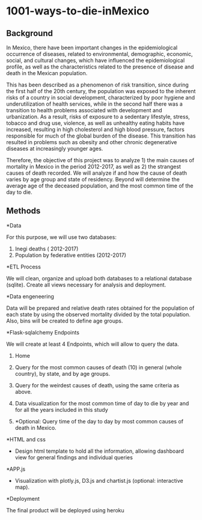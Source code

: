 # 1001-ways-to-die-inMexico

## Background 

In Mexico, there have been important changes in the epidemiological occurrence of diseases, related to environmental, demographic, economic, social, and cultural changes, which have influenced the epidemiological profile, as well as the characteristics related to the presence of disease and death in the Mexican population.

This has been described as a phenomenon of risk transition, since during the first half of the 20th century, the population was exposed to the inherent risks of a country in social development, characterized by poor hygiene and underutilization of health services, while in the second half there was a transition to health problems associated with development and urbanization. 
As a result, risks of exposure to a sedentary lifestyle, stress, tobacco and drug use, violence, as well as unhealthy eating habits have increased, resulting in high cholesterol and high blood pressure, factors responsible for much of the global burden of the disease. This transition has resulted in problems such as obesity and other chronic degenerative diseases at increasingly younger ages.

Therefore, the objective of this project was to analyze 1) the main causes of mortality in Mexico in the period 2012-2017, as well as 2) the strangest causes of death recorded.
We will analyze if and how the cause of death varies by age group and state of residency.
Beyond will determine the average age of the deceased population, and the most common time of the day to die.

## Methods

*Data

For this purpose, we will use two databases:
1)	Inegi deaths ( 2012-2017)
2)	Population by federative entities (2012-2017)

*ETL Process

We will clean, organize and upload both databases to a relational database (sqlite).
Create all views necessary for analysis and deployment.

*Data engeneering

Data will be prepared and relative death rates obtained for the population of each state by using the observed mortality divided by the total population.
Also, bins will be created to define age groups.

*Flask-sqlalchemy Endpoints

We will create at least 4 Endpoints, which will allow to query the data.

1) Home

2) Query for the most common causes of death (10) in general (whole country), by state, and by age groups.

3) Query for the weirdest causes of death, using the same criteria as above.

4) Data visualization for the most common time of day to die by year and for all the years included in this study

5) *Optional: Query time of the day to day by most common causes of death in Mexico.

*HTML and css
* Design html template to hold all the information, allowing dashboard view for general findings and individual queries

*APP.js

* Visualization with plotly.js, D3.js and chartist.js (optional: interactive map).

*Deployment

The final product will be deployed using heroku


